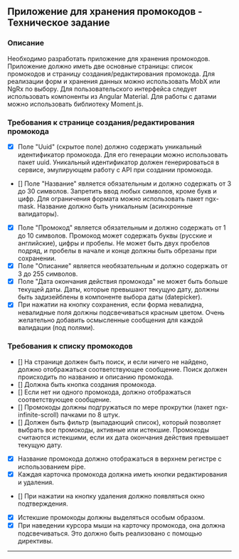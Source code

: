 ## Приложение для хранения промокодов - Техническое задание

### Описание

Необходимо разработать приложение для хранения промокодов. Приложение должно иметь две основные страницы: список промокодов и страницу создания/редактирования промокода. Для реализации форм и хранения данных можно использовать MobX или NgRx по выбору. Для пользовательского интерфейса следует использовать компоненты из Angular Material. Для работы с датами можно использовать библиотеку Moment.js.

### Требования к странице создания/редактирования промокода

- [x] Поле "Uuid" (скрытое поле) должно содержать уникальный идентификатор промокода. Для его генерации можно использовать пакет uuid. Уникальный идентификатор должен генерироваться в сервисе, эмулирующем работу с API при создании промокода.
- [] Поле "Название" является обязательным и должно содержать от 3 до 30 символов. Запретить ввод любых символов, кроме букв и цифр. Для ограничения формата можно использовать пакет ngx-mask. Название должно быть уникальным (асинхронные валидаторы).
- [x] Поле "Промокод" является обязательным и должно содержать от 1 до 10 символов. Промокод может содержать буквы (русские и английские), цифры и пробелы. Не может быть двух пробелов подряд, и пробелы в начале и конце должны быть обрезаны при сохранении.
- [x] Поле "Описание" является необязательным и должно содержать от 3 до 255 символов.
- [x] Поле "Дата окончания действия промокода" не может быть больше текущей даты. Даты, которые превышают текущую дату, должны быть задизейблены в компоненте выбора даты (datepicker).
- [x] При нажатии на кнопку сохранения, если форма невалидна, невалидные поля должны подсвечиваться красным цветом. Очень желательно добавить осмысленные сообщения для каждой валидации (под полями).

### Требования к списку промокодов

- [] На странице должен быть поиск, и если ничего не найдено, должно отображаться соответствующее сообщение. Поиск должен происходить по названию и описанию промокода.
- [] Должна быть кнопка создания промокода.
- [] Если нет ни одного промокода, должно отображаться соответствующее сообщение.
- [] Промокоды должны подгружаться по мере прокрутки (пакет ngx-infinite-scroll) пачками по 8 штук.
- [] Должен быть фильтр (выпадающий список), который позволяет выбрать все промокоды, активные или истекшие. Промокоды считаются истекшими, если их дата окончания действия превышает текущую дату.
- [x] Название промокода должно отображаться в верхнем регистре с использованием pipe.
- [x] Каждая карточка промокода должна иметь кнопки редактирования и удаления.
- [] При нажатии на кнопку удаления должно появляться окно подтверждения.
- [x] Истекшие промокоды должны выделяться особым образом.
- [x] При наведении курсора мыши на карточку промокода, она должна подсвечиваться. Это должно быть реализовано с помощью директивы.

---
